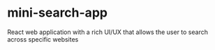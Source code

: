 # mini-search-app
React web application with a rich UI/UX that allows the user to search across specific websites
